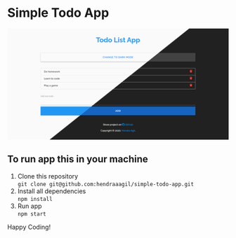 # Simple Todo App

![Preview](public/img/preview.png)

## To run app this in your machine

1. Clone this repository <br />
   `git clone git@github.com:hendraaagil/simple-todo-app.git`
2. Install all dependencies <br />
   `npm install`
3. Run app <br />
   `npm start`

Happy Coding!
